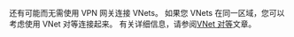 还有可能而无需使用 VPN 网关连接 VNets。 如果您 VNets 在同一区域，您可以考虑使用 VNet 对等连接起来。 有关详细信息，请参阅[VNet 对等](../articles/virtual-network/virtual-network-peering-overview.md)文章。